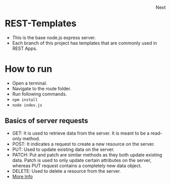
<p style="float: left"></p><p href="https://github.com/Rikveet/REST-Templates/tree/Json-Web-Token" style="float: right">Next</p>
<br/>

# REST-Templates

- This is the base node.js express server.
- Each branch of this project has templates that are commonly used in REST Apps.

# How to run

- Open a terminal.
- Navigate to the route folder.
- Run following commands. 
- ```npm install```
- ``node index.js``

## Basics of server requests

- GET: It is used to retrieve data from the server. It is meant to be a read-only method.
- POST: It indicates a request to create a new resource on the server.
- PUT: Used to update existing data on the server.
- PATCH: Put and patch are similar methods as they both update existing data. Patch is used to only update certain attributes on the server, whereas PUT request contains a completely new data object.
- DELETE: Used to delete a resource from the server.
- [More Info](https://medium.com/@9cv9official/what-are-get-post-put-patch-delete-a-walkthrough-with-javascripts-fetch-api-17be31755d28)